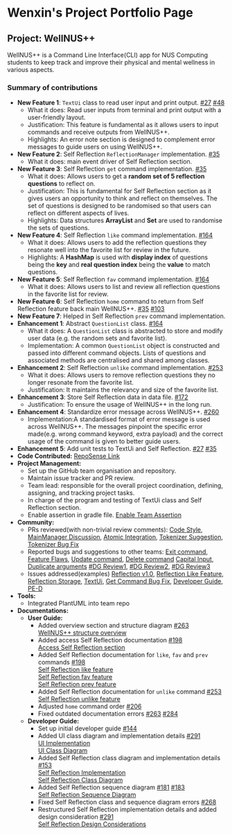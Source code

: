 # Wenxin's Project Portfolio Page

## Project: WellNUS++
WellNUS++ is a Command Line Interface(CLI) app for NUS Computing students to keep track and improve their physical and
mental wellness in various aspects.

### Summary of contributions
- **New Feature 1**: `TextUi` class to read user input and print output. 
[#27](https://github.com/AY2223S2-CS2113-T12-4/tp/pull/27) [#48](https://github.com/AY2223S2-CS2113-T12-4/tp/pull/48)
  - What it does: Read user inputs from terminal and print output with a user-friendly layout.
  - Justification: This feature is fundamental as it allows users to input commands and receive outputs from WellNUS++.
  - Highlights: An error note section is designed to complement error messages to guide users on using WellNUS++.
- **New Feature 2**: Self Reflection `ReflectionManager` implementation. [#35](https://github.com/AY2223S2-CS2113-T12-4/tp/pull/35)
  - What it does: main event driver of Self Reflection section.
- **New Feature 3**: Self Reflection `get` command implementation. [#35](https://github.com/AY2223S2-CS2113-T12-4/tp/pull/35)
  - What it does: Allows users to get a **random set of 5 reflection questions** to reflect on.
  - Justification: This is fundamental for Self Reflection section as it gives users an opportunity to think 
and reflect on themselves. The set of questions is designed to be randomised so that users can reflect on different aspects
of lives.
  - Highlights: Data structures **ArrayList** and **Set** are used to randomise the sets of questions. 
- **New Feature 4**: Self Reflection `like` command implementation. [#164](https://github.com/AY2223S2-CS2113-T12-4/tp/pull/164)
  - What it does: Allows users to add the reflection questions they resonate well into the favorite list for review in the future.
  - Highlights: A **HashMap** is used with **display index** of questions being the **key** and **real question index** 
  being the **value** to match questions. 
- **New Feature 5**: Self Reflection `fav` command implementation. [#164](https://github.com/AY2223S2-CS2113-T12-4/tp/pull/164)
  - What it does: Allows users to list and review all reflection questions in the favorite list for review.
- **New Feature 6**: Self Reflection `home` command to return from Self Reflection feature back main WellNUS++. 
[#35](https://github.com/AY2223S2-CS2113-T12-4/tp/pull/35) [#103](https://github.com/AY2223S2-CS2113-T12-4/tp/pull/103)
- **New Feature 7**: Helped in Self Reflection `prev` command implementation.
- **Enhancement 1**: Abstract `QuestionList` class. [#164](https://github.com/AY2223S2-CS2113-T12-4/tp/pull/164)
  - What it does: A `QuestionList` class is abstracted to store and modify user data (e.g. the random sets and favorite list).
  - Implementation: A common `QuestionList` object is constructed and passed into different command objects. Lists of questions 
  and associated methods are centralised and shared among classes.
- **Enhancement 2**: Self Reflection `unlike` command implementation. [#253](https://github.com/AY2223S2-CS2113-T12-4/tp/pull/253)
  - What it does: Allows users to remove reflection questions they no longer resonate from the favorite list.
  - Justification: It maintains the relevancy and size of the favorite list. 
- **Enhancement 3**: Store Self Reflection data in data file. [#172](https://github.com/AY2223S2-CS2113-T12-4/tp/pull/172)
  - Justification: To ensure the usage of WellNUS++ in the long run.
- **Enhancement 4**: Standardize error message across WellNUS++. [#260](https://github.com/AY2223S2-CS2113-T12-4/tp/pull/260)
  - Implementation:A standardised format of error message is used across WellNUS++. The messages pinpoint the specific 
error made(e.g. wrong command keyword, extra payload) and the correct usage of the command is given to better guide users.
- **Enhancement 5**: Add unit tests to TextUi and Self Reflection. [#27](https://github.com/AY2223S2-CS2113-T12-4/tp/pull/27)
  [#35](https://github.com/AY2223S2-CS2113-T12-4/tp/pull/35)
- **Code Contributed:** [RepoSense Link](https://nus-cs2113-ay2223s2.github.io/tp-dashboard/?search=wenxin-c&breakdown=true)
- **Project Management:**
  - Set up the GitHub team organisation and repository.
  - Maintain issue tracker and PR review.
  - Team lead: responsible for the overall project coordination, defining, assigning, and tracking project tasks.
  - In charge of the program and testing of TextUi class and Self Reflection section.
  - Enable assertion in gradle file. [Enable Team Assertion](https://github.com/AY2223S2-CS2113-T12-4/tp/issues/141)
- **Community:**
  - PRs reviewed(with non-trivial review comments):
[Code Style](https://github.com/AY2223S2-CS2113-T12-4/tp/pull/31),
[MainManager Discussion](https://github.com/AY2223S2-CS2113-T12-4/tp/pull/65),
[Atomic Integration](https://github.com/AY2223S2-CS2113-T12-4/tp/pull/72),
[Tokenizer Suggestion](https://github.com/AY2223S2-CS2113-T12-4/tp/pull/151),
[Tokenizer Bug Fix](https://github.com/AY2223S2-CS2113-T12-4/tp/pull/252)
  - Reported bugs and suggestions to other teams:
[Exit command](https://github.com/AY2223S2-CS2113-T15-4/tp/issues/66), [Feature Flaws](https://github.com/AY2223S2-CS2113-T15-4/tp/issues/72),
[Update command](https://github.com/AY2223S2-CS2113-T15-4/tp/issues/83), [Delete command](https://github.com/AY2223S2-CS2113-T15-4/tp/issues/92)
[Capital Input](https://github.com/AY2223S2-CS2113-T15-4/tp/issues/103), [Duplicate arguments](https://github.com/AY2223S2-CS2113-T15-4/tp/issues/106)
[#DG Review1](https://github.com/nus-cs2113-AY2223S2/tp/pull/15/files#diff-1a95edf069a4136e9cb71bee758b0dc86996f6051f0d438ec2c424557de7160b),
[#DG Review2](https://github.com/nus-cs2113-AY2223S2/tp/pull/3/files/6539d4f8311a3ce7587eae50de850c64e742f2a3#diff-1a95edf069a4136e9cb71bee758b0dc86996f6051f0d438ec2c424557de7160b),
[#DG Review3](https://github.com/nus-cs2113-AY2223S2/tp/pull/5/files/e3180a6667d0623ba95e1212667ebf9afc4ecbc1#diff-1a95edf069a4136e9cb71bee758b0dc86996f6051f0d438ec2c424557de7160b)
  - Issues addressed(examples)
[Reflection v1.0](https://github.com/AY2223S2-CS2113-T12-4/tp/issues/17),
[Reflection Like Feature](https://github.com/AY2223S2-CS2113-T12-4/tp/issues/145),
[Reflection Storage](https://github.com/AY2223S2-CS2113-T12-4/tp/issues/171),
[TextUi](https://github.com/AY2223S2-CS2113-T12-4/tp/issues/24),
[Get Command Bug Fix](https://github.com/AY2223S2-CS2113-T12-4/tp/issues/98),
[Developer Guide](https://github.com/AY2223S2-CS2113-T12-4/tp/issues/143),
[PE-D](https://github.com/AY2223S2-CS2113-T12-4/tp/issues/251)
- **Tools:**
  - Integrated PlantUML into team repo
- **Documentations:**
  - **User Guide:**
    - Added overview section and structure diagram [#263](https://github.com/AY2223S2-CS2113-T12-4/tp/pull/263/)<br>
    [WellNUS++ structure overview](https://ay2223s2-cs2113-t12-4.github.io/tp/UserGuide.html#overview-of-wellnus)
    - Added access Self Reflection documentation [#198](https://github.com/AY2223S2-CS2113-T12-4/tp/pull/198/)<br>
    [Access Self Reflection section](https://ay2223s2-cs2113-t12-4.github.io/tp/UserGuide.html#reflect---accessing-self-reflection-feature)
    - Added Self Reflection documentation for `like`, `fav` and `prev` commands [#198](https://github.com/AY2223S2-CS2113-T12-4/tp/pull/198/)<br>
    [Self Reflection like feature](https://ay2223s2-cs2113-t12-4.github.io/tp/UserGuide.html#like---add-reflection-question-into-favorite-list)<br>
    [Self Reflection fav feature](https://ay2223s2-cs2113-t12-4.github.io/tp/UserGuide.html#fav---view-favorite-list)<br>
    [Self Reflection prev feature](https://ay2223s2-cs2113-t12-4.github.io/tp/UserGuide.html#prev---get-the-previous-set-of-reflection-questions-generated)
    - Added Self Reflection documentation for `unlike` command [#253](https://github.com/AY2223S2-CS2113-T12-4/tp/pull/253)<br>
    [Self Reflection unlike feature](https://ay2223s2-cs2113-t12-4.github.io/tp/UserGuide.html#unlike---remove-questions-from-favorite-list)
    - Adjusted `home` command order [#206](https://github.com/AY2223S2-CS2113-T12-4/tp/pull/206)
    - Fixed outdated documentation errors [#263](https://github.com/AY2223S2-CS2113-T12-4/tp/pull/263) [#284](https://github.com/AY2223S2-CS2113-T12-4/tp/pull/284)
  - **Developer Guide:** 
    - Set up initial developer guide [#144](https://github.com/AY2223S2-CS2113-T12-4/tp/pull/144)
    - Added UI class diagram and implementation details [#291](https://github.com/AY2223S2-CS2113-T12-4/tp/pull/291)<br>
      [UI Implementation](https://ay2223s2-cs2113-t12-4.github.io/tp/DeveloperGuide.html#ui-implementation)<br>
      [UI Class Diagram](https://ay2223s2-cs2113-t12-4.github.io/tp/diagrams/UiComponent.png)
    - Added Self Reflection class diagram and implementation details [#153](https://github.com/AY2223S2-CS2113-T12-4/tp/pull/153)<br>
      [Self Reflection Implementation](https://ay2223s2-cs2113-t12-4.github.io/tp/DeveloperGuide.html#self-reflection-implementation)<br>
      [Self Reflection Class Diagram](https://ay2223s2-cs2113-t12-4.github.io/tp/diagrams/ReflectionClassDiagram.png)
    - Added Self Reflection sequence diagram [#181](https://github.com/AY2223S2-CS2113-T12-4/tp/pull/181)
      [#183](https://github.com/AY2223S2-CS2113-T12-4/tp/pull/183)<br>
      [Self Reflection Sequence Diagram](https://ay2223s2-cs2113-t12-4.github.io/tp/diagrams/ReflectionSequenceDiagram.png)
    - Fixed Self Reflection class and sequence diagram errors [#268](https://github.com/AY2223S2-CS2113-T12-4/tp/pull/268/)
    - Restructured Self Reflection implementation details and added design consideration 
    [#291](https://github.com/AY2223S2-CS2113-T12-4/tp/pull/291)<br>
    [Self Reflection Design Considerations](https://ay2223s2-cs2113-t12-4.github.io/tp/DeveloperGuide.html#design-considerations)